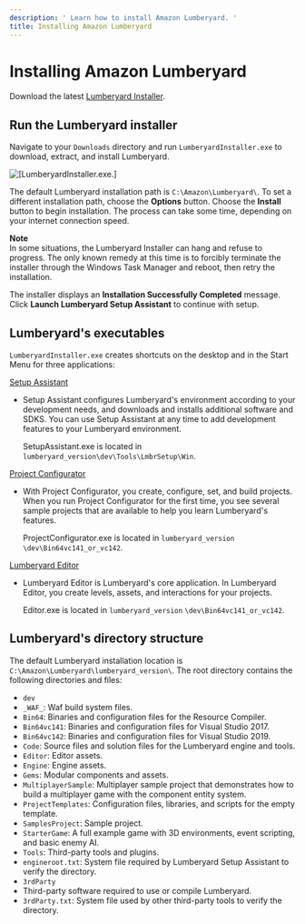 ```yaml
---
description: ' Learn how to install Amazon Lumberyard. '
title: Installing Amazon Lumberyard
---
```

# Installing Amazon Lumberyard<a name="wg-install"></a>

Download the latest [Lumberyard Installer](https://d1a5h15s88ekwk.cloudfront.net/latest/installer/LumberyardInstaller.exe)\.

## Run the Lumberyard installer<a name="lumberyard-installer"></a>

Navigate to your `Downloads` directory and run `LumberyardInstaller.exe` to download, extract, and install Lumberyard\.

![\[LumberyardInstaller.exe.\]](/images/welcomeguide/ui-installer-1.23.png)

The default Lumberyard installation path is `C:\Amazon\Lumberyard\`\. To set a different installation path, choose the **Options** button\. Choose the **Install** button to begin installation\. The process can take some time, depending on your internet connection speed\.

**Note**  
In some situations, the Lumberyard Installer can hang and refuse to progress\. The only known remedy at this time is to forcibly terminate the installer through the Windows Task Manager and reboot, then retry the installation\.

The installer displays an **Installation Successfully Completed** message\. Click **Launch Lumberyard Setup Assistant** to continue with setup\.

## Lumberyard's executables<a name="executables"></a>

 `LumberyardInstaller.exe` creates shortcuts on the desktop and in the Start Menu for three applications:

 [Setup Assistant](wg-setup-assistant.md)   
+ Setup Assistant configures Lumberyard's environment according to your development needs, and downloads and installs additional software and SDKS\. You can use Setup Assistant at any time to add development features to your Lumberyard environment\.

  SetupAssistant\.exe is located in `lumberyard_version\dev\Tools\LmbrSetup\Win`\.

 [Project Configurator](wg-project-configurator.md)   
+ With Project Configurator, you create, configure, set, and build projects\. When you run Project Configurator for the first time, you see several sample projects that are available to help you learn Lumberyard's features\.

  ProjectConfigurator\.exe is located in `lumberyard_version` `\dev\Bin64vc141_or_vc142`\.

 [Lumberyard Editor](wg-editor.md)   
+ Lumberyard Editor is Lumberyard's core application\. In Lumberyard Editor, you create levels, assets, and interactions for your projects\.

  Editor\.exe is located in `lumberyard_version` `\dev\Bin64vc141_or_vc142`\.

## Lumberyard's directory structure<a name="directory-structure"></a>

The default Lumberyard installation location is `C:\Amazon\Lumberyard\lumberyard_version\`\. The root directory contains the following directories and files:
+  `dev` 
  +  `_WAF_`: Waf build system files\.
  +  `Bin64`: Binaries and configuration files for the Resource Compiler\.
  +  `Bin64vc141`: Binaries and configuration files for Visual Studio 2017\.
  +  `Bin64vc142`: Binaries and configuration files for Visual Studio 2019\.
  +  `Code`: Source files and solution files for the Lumberyard engine and tools\.
  +  `Editor`: Editor assets\.
  +  `Engine`: Engine assets\.
  +  `Gems`: Modular components and assets\.
  +  `MultiplayerSample`: Multiplayer sample project that demonstrates how to build a multiplayer game with the component entity system\.
  +  `ProjectTemplates`: Configuration files, libraries, and scripts for the empty template\.
  +  `SamplesProject`: Sample project\.
  +  `StarterGame`: A full example game with 3D environments, event scripting, and basic enemy AI\.
  +  `Tools`: Third\-party tools and plugins\.
  +  `engineroot.txt`: System file required by Lumberyard Setup Assistant to verify the directory\.
+  `3rdParty` 
  + Third\-party software required to use or compile Lumberyard\.
  +  `3rdParty.txt`: System file used by other third\-party tools to verify the directory\.